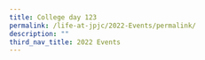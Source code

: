 ```yaml
---
title: College day 123
permalink: /life-at-jpjc/2022-Events/permalink/
description: ""
third_nav_title: 2022 Events
---
```

